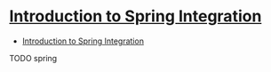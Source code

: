 # [Introduction to Spring Integration](https://www.baeldung.com/spring-integration)

- [Introduction to Spring Integration](#introduction-to-spring-integration)







TODO spring